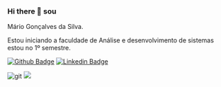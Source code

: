 ### Hi there 👋 sou 

Mário Gonçalves da Silva.

<p> Estou iniciando a faculdade de Análise e desenvolvimento de sistemas estou no 1º semestre.</p>


[![Github Badge](https://img.shields.io/badge/-Github-000?style=flat-square&logo=Github&logoColor=white&link=https://github.com/Rafyy2102)](https://github.com/MarioMess)
[![Linkedin Badge](https://img.shields.io/badge/-LinkedIn-blue?style=flat-square&logo=Linkedin&logoColor=white&link=https://www.linkedin.com/in/m%C3%A1rio-gon%C3%A7alves-da-silva-19b418206//)](https://www.linkedin.com/in/m%C3%A1rio-gon%C3%A7alves-da-silva-19b418206/)

![git](https://user-images.githubusercontent.com/78670218/107778620-0af45600-6d23-11eb-9517-46dfe9b95cc9.jpg)
![](https://github-readme-stats.vercel.app/api?username=MarioMess&show_icons=true&theme=merko)
<!--
**MarioMess/MarioMess** is a ✨ _special_ ✨ repository because its `README.md` (this file) appears on your GitHub profile.

Here are some ideas to get you started:

- 🔭 I’m currently working on ...
- 🌱 I’m currently learning ...
- 👯 I’m looking to collaborate on ...
- 🤔 I’m looking for help with ...
- 💬 Ask me about ...
- 📫 How to reach me: ...
- 😄 Pronouns: ...
- ⚡ Fun fact: ...
-->
